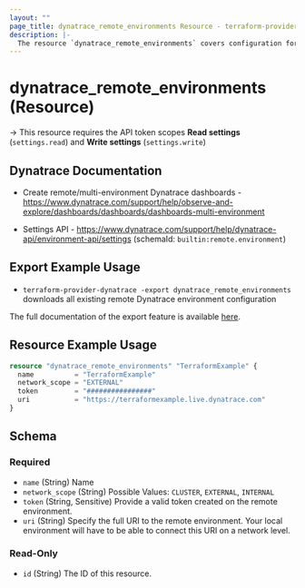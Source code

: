 ```yaml
---
layout: ""
page_title: dynatrace_remote_environments Resource - terraform-provider-dynatrace"
description: |-
  The resource `dynatrace_remote_environments` covers configuration for remote Dynatrace environments
---
```


# dynatrace_remote_environments (Resource)

-> This resource requires the API token scopes **Read settings** (`settings.read`) and **Write settings** (`settings.write`)

## Dynatrace Documentation

- Create remote/multi-environment Dynatrace dashboards - https://www.dynatrace.com/support/help/observe-and-explore/dashboards/dashboards/dashboards-multi-environment

- Settings API - https://www.dynatrace.com/support/help/dynatrace-api/environment-api/settings (schemaId: `builtin:remote.environment`)

## Export Example Usage

- `terraform-provider-dynatrace -export dynatrace_remote_environments` downloads all existing remote Dynatrace environment configuration

The full documentation of the export feature is available [here](https://registry.terraform.io/providers/dynatrace-oss/dynatrace/latest/docs/guides/export-v2).

## Resource Example Usage

```terraform
resource "dynatrace_remote_environments" "TerraformExample" {
  name          = "TerraformExample"
  network_scope = "EXTERNAL"
  token         = "################"
  uri           = "https://terraformexample.live.dynatrace.com"
}
```

<!-- schema generated by tfplugindocs -->
## Schema

### Required

- `name` (String) Name
- `network_scope` (String) Possible Values: `CLUSTER`, `EXTERNAL`, `INTERNAL`
- `token` (String, Sensitive) Provide a valid token created on the remote environment.
- `uri` (String) Specify the full URI to the remote environment. Your local environment will have to be able to connect this URI on a network level.

### Read-Only

- `id` (String) The ID of this resource.
 